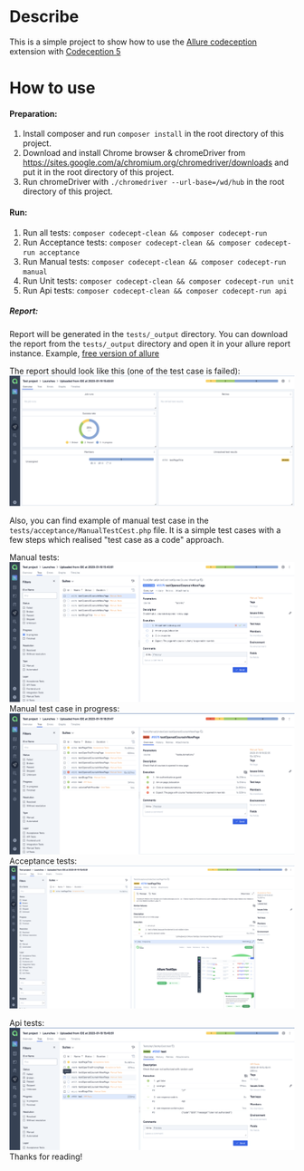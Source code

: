 # Describe
This is a simple project to show how to use the [Allure codeception](https://github.com/allure-framework/allure-php-commons2/releases/tag/v2.2.0) extension with [Codeception 5](https://codeception.com/07-28-2022/codeception-5.html)

# How to use

#### Preparation:
1. Install composer and run `composer install` in the root directory of this project.
2. Download and install Chrome browser & chromeDriver from https://sites.google.com/a/chromium.org/chromedriver/downloads and put it in the root directory of this project.
3. Run chromeDriver with `./chromedriver --url-base=/wd/hub` in the root directory of this project.

#### Run:
1. Run all tests: `composer codecept-clean && composer codecept-run`
2. Run Acceptance tests: `composer codecept-clean && composer codecept-run acceptance`
3. Run Manual tests: `composer codecept-clean && composer codecept-run manual`
4. Run Unit tests: `composer codecept-clean && composer codecept-run unit`
5. Run Api tests: `composer codecept-clean && composer codecept-run api`

##### Report:
Report will be generated in the `tests/_output` directory. 
You can download the report from the `tests/_output` directory and open it in your allure report instance. Example,
[free version of allure](https://zyab1ik.github.io/codeception-allure-integration)

The report should look like this (one of the test case is failed):
![Report with all cases](docs/images/Screenshot%202023-01-19%20at%205.01.14%20PM.png)

Also, you can find example of manual test case in the `tests/acceptance/ManualTestCest.php` file. 
It is a simple test cases with a few steps which realised "test case as a code" approach.

Manual tests:
![Manual tests](docs/images/Screenshot%202023-01-19%20at%205.09.01%20PM.png)
Manual test case in progress:
![Manual tests launch](docs/images/Screenshot%202023-01-19%20at%206.32.45%20PM.png)
Acceptance tests:
![Acceptance tests](docs/images/Screenshot%202023-01-19%20at%205.13.21%20PM.png)

Api tests:
![Api tests](docs/images/Screenshot%202023-01-19%20at%205.14.04%20PM.png)
Thanks for reading!
